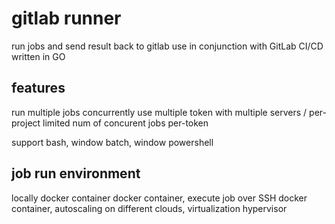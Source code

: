 # gitlab runner
run jobs and send result back to gitlab
use in conjunction with GitLab CI/CD
written in GO

## features
run multiple jobs concurrently
use multiple token with multiple servers / per-project
limited num of concurent jobs per-token

support bash, window batch, window powershell


## job run environment
locally
docker container
docker container, execute job over SSH
docker container, autoscaling on different clouds, virtualization hypervisor




















